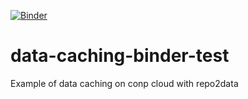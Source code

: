 [![Binder](https://conp8.calculquebec.cloud/badge_logo.svg)](https://conp8.calculquebec.cloud/v2/gh/ltetrel/data-caching-binder-test/master/?filepath=notebooks/nilearn-example.ipynb)

# data-caching-binder-test

Example of data caching on conp cloud with repo2data
